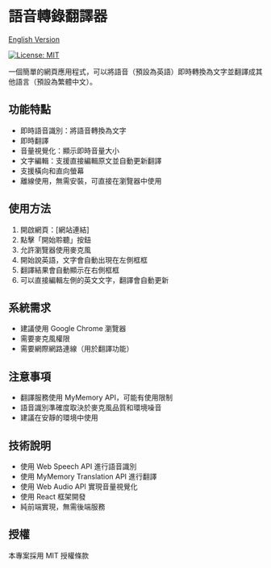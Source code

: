 # 語音轉錄翻譯器

[English Version](README_EN.md)

[![License: MIT](https://img.shields.io/badge/License-MIT-yellow.svg)](https://opensource.org/licenses/MIT)

一個簡單的網頁應用程式，可以將語音（預設為英語）即時轉換為文字並翻譯成其他語言（預設為繁體中文）。

## 功能特點

- 即時語音識別：將語音轉換為文字
- 即時翻譯
- 音量視覺化：顯示即時音量大小
- 文字編輯：支援直接編輯原文並自動更新翻譯
- 支援橫向和直向螢幕
- 離線使用，無需安裝，可直接在瀏覽器中使用

## 使用方法

1. 開啟網頁：[網站連結]
2. 點擊「開始聆聽」按鈕
3. 允許瀏覽器使用麥克風
4. 開始說英語，文字會自動出現在左側框框
5. 翻譯結果會自動顯示在右側框框
6. 可以直接編輯左側的英文文字，翻譯會自動更新

## 系統需求

- 建議使用 Google Chrome 瀏覽器
- 需要麥克風權限
- 需要網際網路連線（用於翻譯功能）

## 注意事項

- 翻譯服務使用 MyMemory API，可能有使用限制
- 語音識別準確度取決於麥克風品質和環境噪音
- 建議在安靜的環境中使用

## 技術說明

- 使用 Web Speech API 進行語音識別
- 使用 MyMemory Translation API 進行翻譯
- 使用 Web Audio API 實現音量視覺化
- 使用 React 框架開發
- 純前端實現，無需後端服務

## 授權

本專案採用 MIT 授權條款
